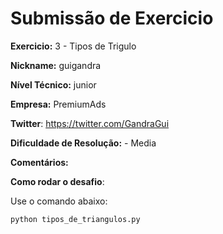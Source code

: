 # Submissão de Exercicio

**Exercicio:** 3 - Tipos de Trigulo

**Nickname:** guigandra

**Nível Técnico:** junior

**Empresa:** PremiumAds

**Twitter**: https://twitter.com/GandraGui

**Dificuldade de Resolução:** - Media

**Comentários:**

**Como rodar o desafio**: 

Use o comando abaixo: 
```bash
python tipos_de_triangulos.py
```